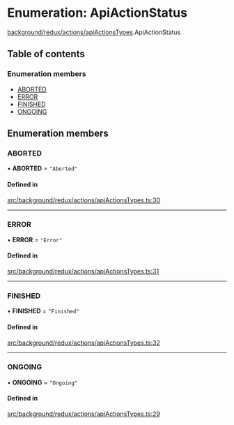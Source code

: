 # Enumeration: ApiActionStatus

[background/redux/actions/apiActionsTypes](../wiki/background.redux.actions.apiActionsTypes).ApiActionStatus

## Table of contents

### Enumeration members

- [ABORTED](../wiki/background.redux.actions.apiActionsTypes.ApiActionStatus#aborted)
- [ERROR](../wiki/background.redux.actions.apiActionsTypes.ApiActionStatus#error)
- [FINISHED](../wiki/background.redux.actions.apiActionsTypes.ApiActionStatus#finished)
- [ONGOING](../wiki/background.redux.actions.apiActionsTypes.ApiActionStatus#ongoing)

## Enumeration members

### ABORTED

• **ABORTED** = `"Aborted"`

#### Defined in

[src/background/redux/actions/apiActionsTypes.ts:30](https://github.com/ExperimentsByFileFighter/WebApp-PoC-technical-Documentation/blob/5171d3e/src/background/redux/actions/apiActionsTypes.ts#L30)

___

### ERROR

• **ERROR** = `"Error"`

#### Defined in

[src/background/redux/actions/apiActionsTypes.ts:31](https://github.com/ExperimentsByFileFighter/WebApp-PoC-technical-Documentation/blob/5171d3e/src/background/redux/actions/apiActionsTypes.ts#L31)

___

### FINISHED

• **FINISHED** = `"Finished"`

#### Defined in

[src/background/redux/actions/apiActionsTypes.ts:32](https://github.com/ExperimentsByFileFighter/WebApp-PoC-technical-Documentation/blob/5171d3e/src/background/redux/actions/apiActionsTypes.ts#L32)

___

### ONGOING

• **ONGOING** = `"Ongoing"`

#### Defined in

[src/background/redux/actions/apiActionsTypes.ts:29](https://github.com/ExperimentsByFileFighter/WebApp-PoC-technical-Documentation/blob/5171d3e/src/background/redux/actions/apiActionsTypes.ts#L29)
